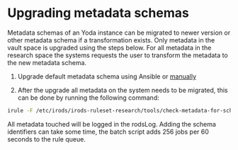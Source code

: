 # Upgrading metadata schemas

Metadata schemas of an Yoda instance can be migrated to newer version or other metadata schema if a transformation exists.
Only metadata in the vault space is upgraded using the steps below.
For all metadata in the research space the systems requests the user to transform the metadata to the new metadata schema.

1. Upgrade default metadata schema using Ansible or [manually](../administration/installing-metadata-schemas.html)

2. After the upgrade all metadata on the system needs to be migrated, this can be done by running the following command:
```bash
irule -F /etc/irods/irods-ruleset-research/tools/check-metadata-for-schema-updates.r
```
All metadata touched will be logged in the rodsLog.
Adding the schema identifiers can take some time, the batch script adds 256 jobs per 60 seconds to the rule queue.
